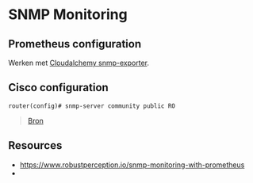 # SNMP Monitoring

## Prometheus configuration

Werken met [Cloudalchemy snmp-exporter](https://galaxy.ansible.com/cloudalchemy/snmp-exporter).


## Cisco configuration

```ciscoios
router(config)# snmp-server community public RO
```

> [Bron](https://www.cisco.com/c/en/us/support/docs/ip/simple-network-management-protocol-snmp/7282-12.html)

## Resources

* https://www.robustperception.io/snmp-monitoring-with-prometheus
* 